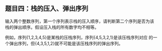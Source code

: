 ## 题目四：栈的压入、弹出序列
输入两个整数序列，第一个序列表示栈的压入顺序，请判断第二个序列是否为该
栈的弹出顺序。假设压入栈的所有数字均不相等。

例如，序列{1,2,3,4,5}是某栈的压栈序列，序列{4,5,3,2,1}是该压栈序列对应
的一个弹出序列，但{4,3,5,1,2}就不可能是该压栈序列的弹出序列。
